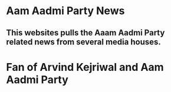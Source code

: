 # Aam Aadmi Party News

## This websites pulls the Aaam Aadmi Party related news from several media houses. 

# Fan of Arvind Kejriwal and Aam Aadmi Party


